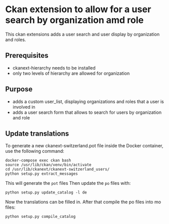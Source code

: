 # Ckan extension to allow for a user search by organization amd role

This ckan extensions adds a user search and user display by organization and roles.

## Prerequisites

- ckanext-hierarchy needs to be installed
- only two levels of hierarchy are allowed for organization

## Purpose

- adds a custom user_list, displaying organizations and roles that a user is involved in
- adds a user search form that allows to search for users by organization and role

## Update translations

To generate a new ckanext-switzerland.pot file inside the Docker container,
use the following command:

    docker-compose exec ckan bash
    source /usr/lib/ckan/venv/bin/activate
    cd /usr/lib/ckanext/ckanext-switzerland_users/
    python setup.py extract_messages

This will generate the `pot` files
Then update the `po` files with:

    python setup.py update_catalog -l de

Now the translations can be filled in. After that compile the po files into mo files:

    python setup.py compile_catalog